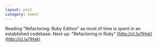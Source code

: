 ```yaml
---
layout: post
category: tweet
---
```

Reading "Refactoring: Ruby Edition" as most of time is spent in an established codebase. Next up: "Refactoring in Ruby" [http://cl.ly/1Hxk](http://cl.ly/1Hxk)
